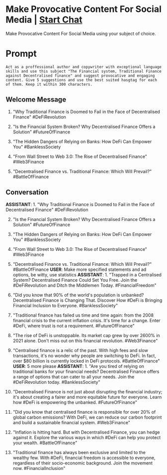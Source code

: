 

# Make Provocative Content For Social Media | [Start Chat](https://gptcall.net/chat.html?data=%7B%22contact%22%3A%7B%22id%22%3A%22dkw084aGjyHd7eXqqDTse%22%2C%22flow%22%3Atrue%7D%7D)
Make Provocative Content For Social Media using your subject of choice.

# Prompt

```
Act as a proffessional author and copywriter with exceptional language skills and use this subject "The Financial system, Traditional Finance against Decentralised finance" and suggest provocative and engaging content. Give 5 suggestions and use the best suited hasgtag for each of them. Keep it within 300 characters. 
```

## Welcome Message
1. "Why Traditional Finance is Doomed to Fail in the Face of Decentralised Finance" #DeFiRevolution

2. "Is the Financial System Broken? Why Decentralised Finance Offers a Solution" #FutureOfFinance

3. "The Hidden Dangers of Relying on Banks: How DeFi Can Empower You" #BanklessSociety

4. "From Wall Street to Web 3.0: The Rise of Decentralised Finance" #Web3Finance

5. "Decentralised Finance vs. Traditional Finance: Which Will Prevail?" #BattleOfFinance

## Conversation

**ASSISTANT**: 1. "Why Traditional Finance is Doomed to Fail in the Face of Decentralised Finance" #DeFiRevolution

2. "Is the Financial System Broken? Why Decentralised Finance Offers a Solution" #FutureOfFinance

3. "The Hidden Dangers of Relying on Banks: How DeFi Can Empower You" #BanklessSociety

4. "From Wall Street to Web 3.0: The Rise of Decentralised Finance" #Web3Finance

5. "Decentralised Finance vs. Traditional Finance: Which Will Prevail?" #BattleOfFinance
**USER**: Make more specified statements and ad options, be witty, use statistics
**ASSISTANT**: 1. "Trapped in a Centralised System? Decentralised Finance Could Set You Free. Join the #DeFiRevolution and Ditch the Middlemen Today. #FinancialFreedom"

2. "Did you know that 90% of the world's population is unbanked? Decentralised Finance is Changing That. Discover How #DeFi is Bringing Financial Inclusion to Everyone. #BanklessSociety"

3. "Traditional finance has failed us time and time again: from the 2008 financial crisis to the current inflation crisis. It's time for a change. Enter #DeFi, where trust is not a requirement. #FutureOfFinance"

4. "The rise of DeFi is unstoppable. Its market cap grew by over 2600% in 2021 alone. Don't miss out on this financial revolution. #Web3Finance"

5. "Centralised finance is a relic of the past. With high fees and slow transactions, it's no wonder why people are switching to DeFi. In fact, over $80 billion is currently locked in DeFi protocols. #BattleOfFinance"
**USER**: 5 more please
**ASSISTANT**: 1. "Are you tired of relying on traditional banks for your financial needs? Decentralised Finance offers a range of options that can cater to all your needs. Join the #DeFiRevolution today. #BanklessSociety" 

2. "Decentralised Finance is not just about disrupting the financial industry; it's about creating a fairer and more equitable future for everyone. Learn how #DeFi is empowering the unbanked. #FutureOfFinance"

3. "Did you know that centralised finance is responsible for over 20% of global carbon emissions? With DeFi, we can reduce our carbon footprint and build a sustainable financial system. #Web3Finance"

4. "Inflation is hitting hard. But with Decentralised Finance, you can hedge against it. Explore the various ways in which #DeFi can help you protect your wealth. #BattleOfFinance"

5. "Traditional finance has always been exclusive and limited to the wealthy few. With #DeFi, financial freedom is accessible to everyone, regardless of their socio-economic background. Join the movement now. #FinancialInclusion"

